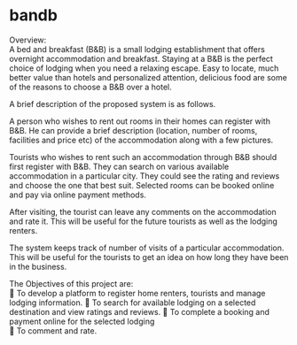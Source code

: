 # bandb

Overview:  
A bed and breakfast (B&B) is a small lodging establishment that offers overnight accommodation and breakfast.  Staying at a B&B is the perfect choice of lodging when you need a relaxing escape. Easy to locate, much better value than hotels and personalized attention, delicious food are some of the reasons to choose a B&B over a hotel.   

A brief description of the proposed system is as follows.  

A person who wishes to rent out rooms in their homes can register with B&B. He can provide a brief description (location, number of rooms, facilities and price etc) of the accommodation along with a few pictures. 

Tourists who wishes to rent such an accommodation through B&B should first register with B&B. They can search on various available accommodation in a particular city. They could see the rating and reviews and choose the one that best suit. Selected rooms can be booked online and pay via online payment methods. 

After visiting, the tourist can leave any comments on the accommodation and rate it. This will be useful for the future tourists as well as the lodging renters. 

The system keeps track of number of visits of a particular accommodation. This will be useful for the tourists to get an idea on how long they have been in the business. 

The Objectives of this project are:  
 	      To develop a platform to register home renters, tourists and manage lodging information. 
   	    To search for available lodging on a selected destination and view ratings and reviews. 
    	   To complete a booking and payment online for the selected lodging  
   	    To comment and rate. 

 
